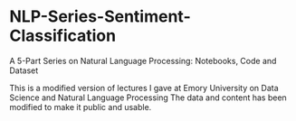 # NLP-Series-Sentiment-Classification
A 5-Part Series on Natural Language Processing: Notebooks, Code and Dataset

This is a modified version of lectures I gave at Emory University on Data Science and Natural Language Processing
The data and content has been modified to make it public and usable.

